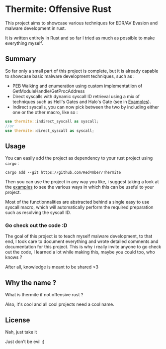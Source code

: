 # Thermite: Offensive Rust

This project aims to showcase various techniques for EDR/AV Evasion and malware development in rust.

It is written entirely in Rust and so far I tried as much as possible to make everything myself.

## Summary

So far only a small part of this project is complete, but it is already capable to showcase basic malware development
techniques, such as :

* PEB Walking and enumeration using custom implementatiion of GetModuleHandle/GetProcAddress
* Direct syscalls with dynamic syscall ID retrieval using a mix of techniques such as Hell's Gates and Halo's Gate (see
  in [Examples](./examples/readme.md)).
* Indirect syscalls, you can now pick between the two by including either one or the other macro, like so :

```rust
use thermite::indirect_syscall as syscall;
//or 
use thermite::direct_syscall as syscall;
```

## Usage

You can easily add the project as dependency to your rust project using `cargo` :

```
cargo add --git https://github.com/Red4mber/Thermite
```

Then you can use the project in any way you like, i suggest taking a look at the [examples](./examples/readme.md) to see
the various ways in which this can be useful to your project.

Most of the functionnalities are abstracted behind a single easy to use syscall macro, which will automatically perform
the required preparation such as resolving the syscall ID.

### Go check out the code :D

The goal of this project is to teach myself malware development, to that end, I took care to document everything and
wrote detailed comments and documentation for this project. This is why i really invite anyone to go check out the code,
I learned a lot while making this, maybe you could too, who knows ?

After all, knowledge is meant to be shared <3

## Why the name ?

What is thermite if not offensive rust ?

Also, it's cool and all cool projects need a cool name.

## License

Nah, just take it

Just don't be evil :)
